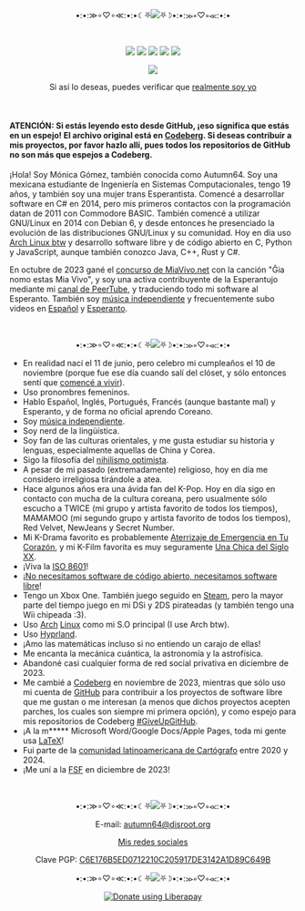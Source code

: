 <p align="center">•:•:≫∘♡∘≪:•:•☾⛧<img src="https://latex.codecogs.com/svg.image?\large&space;\text{\color{White}\textbf{Sobre&space;mi}}">⛧☽•:•:≫∘♡∘≪:•:•</p>

<br>

<p align="center">
<img src="https://img.shields.io/badge/ella%2Fshe-pink?label=pronombres&style=for-the-badge">
<img src="https://img.shields.io/badge/16-limegreen?label=repos&style=for-the-badge">
<img src="https://img.shields.io/liberapay/patrons/autumn64.svg?logo=liberapay&style=for-the-badge">
<img src="https://img.shields.io/badge/2014-tan?label=programadora%20desde&style=for-the-badge">
<img src="https://img.shields.io/badge/Arch-blue?label=distro&style=for-the-badge">
</p>

<p align="center">
<img src="https://www.autumn64.xyz/res/fsf_member.png">
</p>

<p align="center">
Si así lo deseas, puedes verificar que <a href="https://www.autumn64.xyz/src/es/key.html">realmente soy yo</a>
</p>

<br>

#### ATENCIÓN: Si estás leyendo esto desde GitHub, ¡eso significa que estás en un espejo! El archivo original está en [Codeberg](https://codeberg.org/Autumn64/AboutMe/src/branch/main/README.md). Si deseas contribuir a mis proyectos, por favor hazlo allí, pues todos los repositorios de GitHub no son más que espejos a Codeberg.

¡Hola! Soy Mónica Gómez, también conocida como Autumn64. Soy una mexicana estudiante de Ingeniería en Sistemas Computacionales, tengo 19 años, y también soy una mujer trans Esperantista. Comencé a desarrollar software en C# en 2014, pero mis primeros contactos con la programación datan de 2011 con Commodore BASIC. También comencé a utilizar GNU/Linux en 2014 con Debian 6, y desde entonces he presenciado la evolución de las distribuciones GNU/Linux y su comunidad. Hoy en día uso [Arch Linux btw](https://archlinux.org/) y desarrollo software libre y de código abierto en C, Python y JavaScript, aunque también conozco Java, C++, Rust y C#.

En octubre de 2023 gané el [concurso de MiaVivo.net](https://www.miavivo.net/?status/1-1-1698395536) con la canción "Ĝia nomo estas Mia Vivo", y soy una activa contribuyente de la Esperantujo mediante mi [canal de PeerTube](https://tube.tchncs.de/a/autumn64/video-channels), y traduciendo todo mi software al Esperanto. También soy [música independiente](https://www.autumn64.xyz/src/es/music.html) y frecuentemente subo videos en [Español](https://video.hardlimit.com/c/autumn64/videos) y [Esperanto](https://tube.tchncs.de/c/autumn64.eo/videos).

<br>

<p align="center">•:•:≫∘♡∘≪:•:•☾⛧<img src="https://latex.codecogs.com/svg.image?\large&space;\text{\color{White}\textbf{Curiosidades}}">⛧☽•:•:≫∘♡∘≪:•:•</p>

- En realidad nací el 11 de junio, pero celebro mi cumpleaños el 10 de noviembre (porque fue ese día cuando salí del clóset, y sólo entonces sentí que [comencé a vivir](https://blahaj.zone/notes/9olounrnjim62sjf)).
- Uso pronombres femeninos.
- Hablo Español, Inglés, Portugués, Francés (aunque bastante mal) y Esperanto, y de forma no oficial aprendo Coreano.
- Soy [música independiente](https://www.autumn64.xyz/music.html).
- Soy nerd de la lingüística.
- Soy fan de las culturas orientales, y me gusta estudiar su historia y lenguas, especialmente aquellas de China y Corea.
- Sigo la filosofía del [nihilismo optimista](https://invidious.lunar.icu/watch?v=Ylcg_lOU6IQ).
- A pesar de mi pasado (extremadamente) religioso, hoy en día me considero irreligiosa tirándole a atea.
- Hace algunos años era una ávida fan del K-Pop. Hoy en día sigo en contacto con mucha de la cultura coreana, pero usualmente sólo escucho a TWICE (mi grupo y artista favorito de todos los tiempos), MAMAMOO (mi segundo grupo y artista favorito de todos los tiempos), Red Velvet, NewJeans y Secret Number.
- Mi K-Drama favorito es probablemente [Aterrizaje de Emergencia en Tu Corazón](https://es.wikipedia.org/wiki/Aterrizaje_de_emergencia_en_tu_coraz%C3%B3n), y mi K-Film favorita es muy seguramente [Una Chica del Siglo XX](https://es.wikipedia.org/wiki/Una_chica_del_siglo_XX).
- ¡Viva la [ISO 8601](https://es.wikipedia.org/wiki/ISO_8601)!
- ¡[No necesitamos software de código abierto, necesitamos software libre](https://victorhckinthefreeworld.com/2023/06/26/necesitamos-mas-de-richard-stallman-no-menos/)!
- Tengo un Xbox One. También juego seguido en [Steam](https://steamcommunity.com/profiles/76561199486117495/), pero la mayor parte del tiempo juego en mi DSi y 2DS pirateadas (y también tengo una Wii chipeada :3).
- Uso [Arch](https://archlinux.org/) [Linux](https://pawb.social/post/5079071) como mi S.O principal (I use Arch btw).
- Uso [Hyprland](https://blahaj.zone/notes/9sw0i26yda600104).
- ¡Amo las matemáticas incluso si no entiendo un carajo de ellas!
- Me encanta la mecánica cuántica, la astronomía y la astrofísica.
- Abandoné casi cualquier forma de red social privativa en diciembre de 2023.
- Me cambié a [Codeberg](https://codeberg.org/Autumn64) en noviembre de 2023, mientras que sólo uso mi cuenta de [GitHub](https://github.com/Autumn64) para contribuir a los proyectos de software libre que me gustan o me interesan (a menos que dichos proyectos acepten parches, los cuales son siempre mi primera opción), y como espejo para mis repositorios de Codeberg [#GiveUpGitHub](https://sfconservancy.org/GiveUpGitHub/).
- ¡A la m***** Microsoft Word/Google Docs/Apple Pages, toda mi gente usa [LaTeX](https://www.latex-project.org/)!
- Fui parte de la [comunidad latinoamericana de Cartógrafo](https://www.halo2.online/forums/) entre 2020 y 2024.
- ¡Me uní a la [FSF](https://www.fsf.org/) en diciembre de 2023!

<br>

<p align="center">•:•:≫∘♡∘≪:•:•☾⛧<img src="https://latex.codecogs.com/svg.image?\large&space;\text{\color{White}\textbf{Contacto}}">⛧☽•:•:≫∘♡∘≪:•:•</p>

<p align="center">E-mail: <a href="mailto:autumn64@disroot.org">autumn64@disroot.org</a></p>

<p align="center"><a href="https://www.autumn64.xyz/src/es/social.html">Mis redes sociales</a></p>
<p align="center">Clave PGP: <a href="https://www.autumn64.xyz/src/eskey.html">C6E176B5ED0712210C205917DE3142A1D89C649B</a></p>

<p align="center">•:•:≫∘♡∘≪:•:•☾⛧<img src="https://latex.codecogs.com/svg.image?\large&space;\text{\color{White}\textbf{Apoyame}}">⛧☽•:•:≫∘♡∘≪:•:•</p>

<p align="center"><a href="https://liberapay.com/autumn64/"><img alt="Donate using Liberapay" src="https://liberapay.com/assets/widgets/donate.svg"></a></p>
